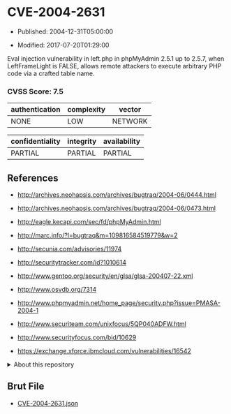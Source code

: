 # CVE-2004-2631

- Published: 2004-12-31T05:00:00

- Modified: 2017-07-20T01:29:00

Eval injection vulnerability in left.php in phpMyAdmin 2.5.1 up to 2.5.7, when LeftFrameLight is FALSE, allows remote attackers to execute arbitrary PHP code via a crafted table name.

### CVSS Score: **7.5**

| authentication | complexity | vector |
| --- | --- | --- |
| NONE | LOW | NETWORK |

| confidentiality | integrity | availability |
| --- | --- | --- |
| PARTIAL | PARTIAL | PARTIAL |

## References

* http://archives.neohapsis.com/archives/bugtraq/2004-06/0444.html

* http://archives.neohapsis.com/archives/bugtraq/2004-06/0473.html

* http://eagle.kecapi.com/sec/fd/phpMyAdmin.html

* http://marc.info/?l=bugtraq&m=109816584519779&w=2

* http://secunia.com/advisories/11974

* http://securitytracker.com/id?1010614

* http://www.gentoo.org/security/en/glsa/glsa-200407-22.xml

* http://www.osvdb.org/7314

* http://www.phpmyadmin.net/home_page/security.php?issue=PMASA-2004-1

* http://www.securiteam.com/unixfocus/5QP040ADFW.html

* http://www.securityfocus.com/bid/10629

* https://exchange.xforce.ibmcloud.com/vulnerabilities/16542

<details>
<summary>About this repository</summary> 

  This repository is part of the project [Live Hack CVE](https://github.com/Live-Hack-CVE). Main website can be found [www.live-hack.org](https://www.live-hack.org) 
  
  Made by [Sn0wAlice](https://github.com/Sn0wAlice) for the people that care about security and need to have a feed of the latest CVEs. Hope you enjoy it, don't forget to star the repo and follow me on [Twitter](https://twitter.com/Sn0wAlice) and [Github](https://github.com/Sn0wAlice). And that is my [personnal website](https://www.alice-snow.me/)

  - [Home Page](https://github.com/Live-Hack-CVE)
  - [Framework](https://github.com/Live-Hack-CVE/cve-framework)
  - [CVE database](https://github.com/Live-Hack-CVE/full_database)
  - [Changelog](https://github.com/Live-Hack-CVE/Changelog)
</details>

## Brut File

* [CVE-2004-2631.json](https://raw.githubusercontent.com/Live-Hack-CVE/full_database/main/cves/2004/CVE-2004-2631.json)

